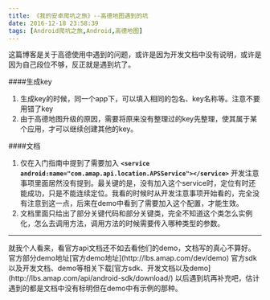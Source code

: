 ```yaml
---
title: 《我的安卓爬坑之旅》--高德地图遇到的坑
date: 2016-12-18 23:58:39
tags: [Android爬坑之旅,Android,高德地图]
---
```

这篇博客是关于高德使用中遇到的问题，或许是因为开发文档中没有说明，或许是因为自己段位不够，反正就是遇到坑了。
<!--more-->
####生成key
1. 生成key的时候，同一个app下，可以填入相同的包名、key名称等。注意不要用错了key
2. 由于高德地图升级的原因，需要将原来没有整理过的key先整理，使其属于某个应用，才可以继续创建其他的key。

####文档
1. 仅在入门指南中提到了需要加入 **`<service android:name="com.amap.api.location.APSService"></service>`**
开发注意事项里面居然没有提到。最关键的是，没有加入这个service时，定位有时还能成功，只是不能连续定位。我看的时候时从开发注意事项开始看的，完全没有注意到这一点，后来在demo中看到了需要加入这个配置，才能生效。
2. 文档里面只给出了部分关键代码和部分关键类，完全不知道这个类怎么实例化，怎么去调用方法，调用方法的时候需要传入哪种类型的参数。
<hr>就我个人看来，看官方api文档还不如去看他们的demo，文档写的真心不算好。
官方部分demo地址[官方demo地址](http://lbs.amap.com/dev/demo) 
官方sdk以及开发文档、demo等相关下载[官方sdk、开发文档以及demo](http://lbs.amap.com/api/android-sdk/download/) 
以后遇到坑再补充吧，估计遇到的都是文档中没有标明但在demo中有示例的那种。